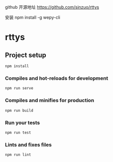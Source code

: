 github 开源地址
https://github.com/sinzuo/rttys

安装 npm install -g wepy-cli

# rttys

## Project setup
```
npm install
```

### Compiles and hot-reloads for development
```
npm run serve
```

### Compiles and minifies for production
```
npm run build
```

### Run your tests
```
npm run test
```

### Lints and fixes files
```
npm run lint
```
